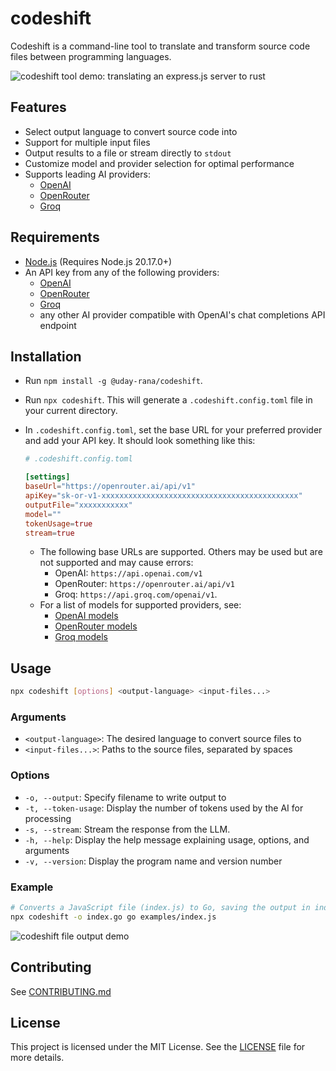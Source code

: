 # codeshift

Codeshift is a command-line tool to translate and transform source code files between programming languages.

![codeshift tool demo: translating an express.js server to rust](https://dev-to-uploads.s3.amazonaws.com/uploads/articles/1bphaoatr4iig56ac2z4.gif)

## Features

- Select output language to convert source code into
- Support for multiple input files
- Output results to a file or stream directly to `stdout`
- Customize model and provider selection for optimal performance
- Supports leading AI providers:
  - [OpenAI](https://platform.openai.com/)
  - [OpenRouter](https://openrouter.ai/)
  - [Groq](https://console.groq.com/docs/quickstart)

## Requirements

- [Node.js](https://nodejs.org/en) (Requires Node.js 20.17.0+)
- An API key from any of the following providers:
  - [OpenAI](https://platform.openai.com/)
  - [OpenRouter](https://openrouter.ai/)
  - [Groq](https://console.groq.com/docs/quickstart)
  - any other AI provider compatible with OpenAI's chat completions API endpoint

## Installation

- Run `npm install -g @uday-rana/codeshift`.

- Run `npx codeshift`. This will generate a `.codeshift.config.toml` file in your current directory.

- In `.codeshift.config.toml`, set the base URL for your preferred provider and add your API key. It should look something like this:

  ```toml
  # .codeshift.config.toml

  [settings]
  baseUrl="https://openrouter.ai/api/v1"
  apiKey="sk-or-v1-xxxxxxxxxxxxxxxxxxxxxxxxxxxxxxxxxxxxxxxxxxxx"
  outputFile="xxxxxxxxxxx"
  model=""
  tokenUsage=true
  stream=true
  ```

  - The following base URLs are supported. Others may be used but are not supported and may cause errors:
    - OpenAI: `https://api.openai.com/v1`
    - OpenRouter: `https://openrouter.ai/api/v1`
    - Groq: `https://api.groq.com/openai/v1`.
  - For a list of models for supported providers, see:
    - [OpenAI models](https://platform.openai.com/docs/models)
    - [OpenRouter models](https://openrouter.ai/models)
    - [Groq models](https://console.groq.com/docs/models)

## Usage

```bash
npx codeshift [options] <output-language> <input-files...>
```

### Arguments

- `<output-language>`: The desired language to convert source files to
- `<input-files...>`: Paths to the source files, separated by spaces

### Options

- `-o, --output`: Specify filename to write output to
- `-t, --token-usage`: Display the number of tokens used by the AI for processing
- `-s, --stream`: Stream the response from the LLM.
- `-h, --help`: Display the help message explaining usage, options, and arguments
- `-v, --version`: Display the program name and version number

### Example

```bash
# Converts a JavaScript file (index.js) to Go, saving the output in index.go
npx codeshift -o index.go go examples/index.js
```

![codeshift file output demo](https://dev-to-uploads.s3.amazonaws.com/uploads/articles/tqlkq2d1495e6qps5wz3.gif)

## Contributing

See [CONTRIBUTING.md](./CONTRIBUTING.md)

## License

This project is licensed under the MIT License. See the [LICENSE](./LICENSE) file for more details.
